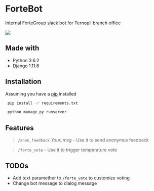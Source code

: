  # ForteBot
 Internal ForteGroup slack bot for Ternopil branch office
 
<img src="https://i.imgur.com/QjbPpNc.png">

## Made with
 * Python 3.6.2
 * Django 1.11.6
 
## Installation

Assuming you have a [pip](https://pip.pypa.io/en/stable/installing/) installed
```bash
 pip install -r requirements.txt
```

```bash
 python manage.py runserver
```
## Features
>`/anon_feedback`  *Your_msg* - Use it to send anonymus feedback

>`/forte_vote` - Use it to trigger temperature vote

## TODOs

 * Add text paramether to `/forte_vote` to customize voting
 * Change bot message to dialog message
